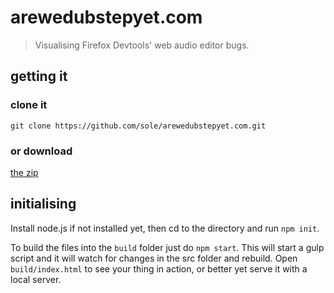 # arewedubstepyet.com

> Visualising Firefox Devtools' web audio editor bugs.

## getting it

### clone it

`git clone https://github.com/sole/arewedubstepyet.com.git`

### or download

[the zip](https://github.com/sole/arewedubstepyet.com/archive/master.zip)


## initialising

Install node.js if not installed yet, then cd to the directory and run `npm init`.

To build the files into the `build` folder just do `npm start`. This will start a gulp script and it will watch for changes in the src folder and rebuild. Open `build/index.html` to see your thing in action, or better yet serve it with a local server.

